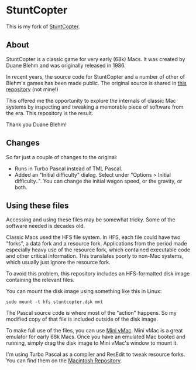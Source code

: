 # StuntCopter
This is my fork of [StuntCopter](https://en.wikipedia.org/wiki/Stunt_Copter).


## About
StuntCopter is a classic game for very early (68k) Macs. It was created by Duane Blehm and was originally released in 1986.

In recent years, the source code for StuntCopter and a number of other of Blehm's games has been made public. The original source is shared in [this repository](https://github.com/gamache/blehm) (not mine!)

This offered me the opportunity to explore the internals of classic Mac systems by inspecting and tweaking a memorable piece of software from the era. This repository is the result.

Thank you Duane Blehm!

## Changes

So far just a couple of changes to the original:
- Runs in Turbo Pascal instead of TML Pascal.
- Added an "Initial difficulty" dialog. Select under "Options > Initial difficulty..". You can change the initial wagon speed, or the gravity, or both.

## Using these files
Accessing and using these files may be somewhat tricky. Some of the software needed is decades old.

Classic Macs used the HFS file system. In HFS, each file could have two "forks", a data fork and a resource fork. Applications from the period made especially heavy use of the resource fork, which contained executable code and other critical information. This translates poorly to non-Mac systems, which usually just ignore the resource fork.

To avoid this problem, this repository includes an HFS-formatted disk image containing the relevant files.

You can mount the disk image using something like this in Linux:

`sudo mount -t hfs stuntcopter.dsk mnt`

The Pascal source code is where most of the "action" happens. So my modified copy of that file is included outside of the disk image.

To make full use of the files, you can use [Mini vMac](https://www.gryphel.com/c/minivmac/). Mini vMac is a great emulator for early 68k Macs. Once you have an emulated Mac booted and running, simply drag the disk image to Mini vMac's window to mount it.

I'm using Turbo Pascal as a compiler and ResEdit to tweak resource forks. You can find them on the [Macintosh Repository](https://www.macintoshrepository.org/).
